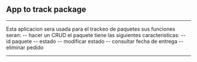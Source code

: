 ## App to track package
---

Esta aplicacion sera usada para el trackeo de paquetes sus funciones seran:
--  hacer un CRUD
el paquete tiene las siguientes caracteristicas:
-- id paquete
-- estado
-- modificar estado
-- consultar fecha de entrega
-- eliminar pedido

---
